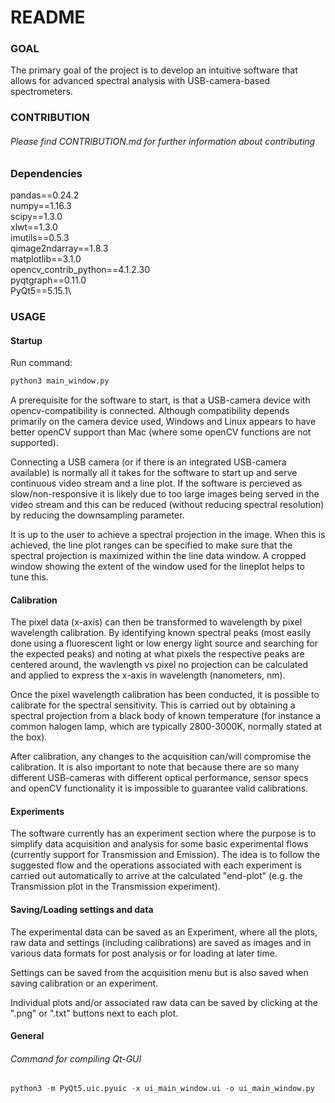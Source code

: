 # README

### GOAL
The primary goal of the project is to develop an intuitive software that allows for advanced spectral analysis with USB-camera-based spectrometers.

### CONTRIBUTION

######  Please find CONTRIBUTION.md for further information about contributing

### Dependencies
pandas==0.24.2\
numpy==1.16.3\
scipy==1.3.0\
xlwt==1.3.0\
imutils==0.5.3\
qimage2ndarray==1.8.3\
matplotlib==3.1.0\
opencv_contrib_python==4.1.2.30\
pyqtgraph==0.11.0\
PyQt5==5.15.1\

### USAGE
#### Startup
Run command:
```python
python3 main_window.py
```

A prerequisite for the software to start, is that a USB-camera device with opencv-compatibility is connected. Although compatibility depends primarily on the camera device used, Windows and Linux appears to have better openCV support than Mac (where some openCV functions are not supported).

Connecting a USB camera (or if there is an integrated USB-camera available) is normally all it takes for the software to start up and serve continuous video stream and a line plot. If the software is percieved as slow/non-responsive it is likely due to too large images being served in the video stream and this can be reduced (without reducing spectral resolution) by reducing the downsampling parameter.

It is up to the user to achieve a spectral projection in the image. When this is achieved, the line plot ranges can be specified to make sure that the spectral projection is maximized within the line data window. A cropped window showing the extent of the window used for the lineplot helps to tune this.

#### Calibration
The pixel data (x-axis) can then be transformed to wavelength by pixel wavelength calibration. By identifying known spectral peaks (most easily done using a fluorescent light or low energy light source and searching for the expected peaks) and noting at what pixels the respective peaks are centered around, the wavlength vs pixel no projection can be calculated and applied to express the x-axis in wavelength (nanometers, nm).

Once the pixel wavelength calibration has been conducted, it is possible to calibrate for the spectral sensitivity. This is carried out by obtaining a spectral projection from a black body of known temperature (for instance a common halogen lamp, which are typically 2800-3000K, normally stated at the box).

After calibration, any changes to the acquisition can/will compromise the calibration. It is also important to note that because there are so many different USB-cameras with different optical performance, sensor specs and openCV functionality it is impossible to guarantee valid calibrations.

#### Experiments
The software currently has an experiment section where the purpose is to simplify data acquisition and analysis for some basic experimental flows (currently support for Transmission and Emission). The idea is to follow the suggested flow and the operations associated with each experiment is carried out automatically to arrive at the calculated "end-plot" (e.g. the Transmission plot in the Transmission experiment).

#### Saving/Loading settings and data
The experimental data can be saved as an Experiment, where all the plots, raw data and settings (including calibrations) are saved as images and in various data formats for post analysis or for loading at later time.

Settings can be saved from the acquisition menu but is also saved when saving calibration or an experiment.

Individual plots and/or associated raw data can be saved by clicking at the ".png" or ".txt" buttons next to each plot.

#### General
###### Command for compiling Qt-GUI
```python
python3 -m PyQt5.uic.pyuic -x ui_main_window.ui -o ui_main_window.py
```
